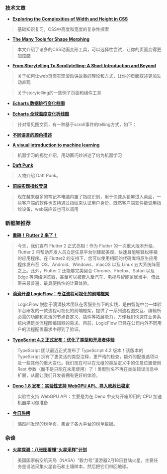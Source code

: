 ### 技术文章

+ **[Exploring the Complexities of Width and Height in CSS](https://css-tricks.com/exploring-the-complexities-of-width-and-height-in-css/)**

>基础知识复习，CSS中高度和宽度的复杂性探索

+ **[The Many Tools for Shape Morphing](https://css-tricks.com/many-tools-shape-morphing/)**

>本文介绍了诸多的CSS动画变形工具，可以选择性尝试，让你的页面变得更加炫酷

+ **[From Storytelling To Scrollytelling: A Short Introduction and Beyond](https://medium.com/nightingale/from-storytelling-to-scrollytelling-a-short-introduction-and-beyond-fbda32066964)**

>关于如何让web页面实现滚动讲故事的理论和方式，让你的页面叙述更加生动直观


>关于storytelling的一些例子页面和组件工具
+ **[Echarts 数据排行变化柱图](https://echarts.apache.org/examples/zh/editor.html?c=bar-race-country)**

+ **[Echarts 全球温度变化折线图](https://www.bloomberg.com/graphics/2014-hottest-year-on-record/)**

>针对常见图文页，有一种基于scroll事件的telling方式，如下：

+ **[不同语言的颜色描述](http://muyueh.com/greenhoney/)**


+ **[A visual introduction to machine learning](http://www.r2d3.us/visual-intro-to-machine-learning-part-1/)**

>机器学习的视觉介绍，用动画巧妙讲述了何为机器学习

+ **[Daft Punk](https://pitchfork.com/features/cover-story/reader/daft-punk/)**

>人物介绍 Daft Punk。


+ **[前端实现指纹登录](https://juejin.cn/post/6935811262752227335?utm_source=gold_browser_extension)**


>现在越来越多的笔记本电脑内置了指纹识别，用于快速从锁屏进入桌面，一些客户端的软件也支持通过指纹来认证用户身份。既然客户端软件能调用指纹设备，web端应该也可以调用

### 新框架推荐

+ **[重磅！Flutter 2 来了！](https://mp.weixin.qq.com/s/nCkltHpefIYBrkOWrRHzhQ)**

>今天，我们宣布 Flutter 2 正式亮相！作为 Flutter 的一次重大版本升级，Flutter 2 将帮助开发人员立足任意平台创建起美观、快速且能够轻松移植的应用程序。在 Flutter2 的支持下，您可以使用相同的代码库将原生应用程序发布至 iOS、Android、Windows、macOS 以及 Linux 五大系统阵营之上。此外，Flutter 2 还能够完美契合 Chrome、Firefox、Safari 以及 Edge 等网络浏览器，甚至可以被嵌入至汽车、电视与智能家居当中，借此带来最普遍、最具便携性的计算体验。

+ **[滴滴开源 LogicFlow：专注流程可视化的前端框架](https://juejin.cn/post/6933413834682007560?utm_source=gold_browser_extension)**

>LogicFlow 脱胎于滴滴技术团队在客服业务下的实践，是由智能中台—体验平台研发的一款流程可视化的前端框架，提供了一系列流程图交互、编辑所必需的功能和灵活的节点自定义、插件等拓展能力，方便我们快速在业务系统内满足类流程图编辑器的需求。目前，LogicFlow 已经在公司内外不同用户的流程配置需求中得到了验证。

+ **[TypeScript 4.2 正式发布：优化了类型和开发者体验](https://juejin.cn/post/6935255387893399560?utm_source=gold_browser_extension)**

>TypeScript 团队最近正式发布了 TypeScript 4.2 版本！该版本的 TypeScript 拥有了更灵活的类型注释，更严格的检查，额外的配置选项以及一些其他的重大变化。我们现在可以在元组的类型定义中的任意位置使用 Rest 参数（而不是只能在末尾使用）了！类型别名不再在类型错误消息中扩展，从而让我们开发者拥有更好的体验。


+ **[Deno 1.8 发布：实验性支持 WebGPU API、导入映射已稳定](https://www.oschina.net/news/131831/deno-1-8-released)**

>实验性支持 WebGPU API：主要是为在 Deno 中支持开箱即用的 CPU 加速机器学习做准备


+ **[今日热榜](https://tophub.today/)**

>偶然间发现的榜单页，集合了各大平台的榜单数据。

### 杂谈

+ **[火星探测：八张图看懂“火星采样”计划](https://www.bbc.com/zhongwen/simp/science-56113297)**

>美国国家航空航天局（NASA）“毅力号”漫游器2月18日登陆火星，主要任务是设法采集火星岩石和土壤样本，然后把它们带回地球。
